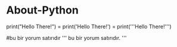 # About-Python

print("Hello There!") = print('Hello There!') = print('''Hello There!''')

#bu bir yorum satırıdır 
''' bu
      bir
        yorum
              satırıdır. '''
              
